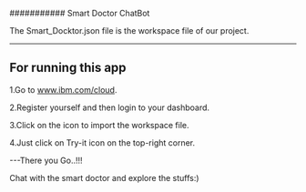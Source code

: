 ###########
Smart Doctor ChatBot

The Smart_Docktor.json file is the workspace file of our project.

-------------------
For running this app
-------------------
1.Go to www.ibm.com/cloud.

2.Register yourself and then login to your dashboard.

3.Click on the icon to import the workspace file.

4.Just click on Try-it icon on the top-right corner.


---There you Go..!!!

Chat with the smart doctor and explore the stuffs:)
